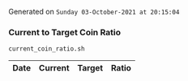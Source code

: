 Generated on `Sunday 03-October-2021 at 20:15:04`

### Current to Target Coin Ratio
`current_coin_ratio.sh`

Date|Current|Target|Ratio
---|---|---|---
